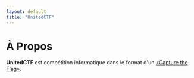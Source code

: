 ```yaml
---
layout: default
title: "UnitedCTF"
---
```


# À Propos

<b>UnitedCTF</b> est compétition informatique dans le format d'un [«Capture the Flag»](https://fr.wikipedia.org/wiki/Capture_du_drapeau#En_s%C3%A9curit%C3%A9_de_l'information).

